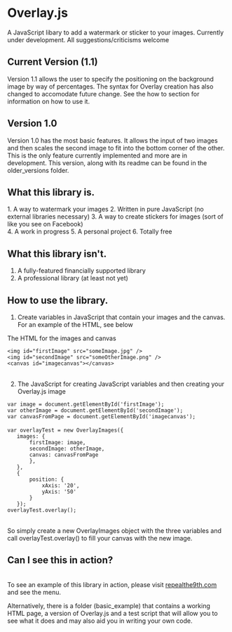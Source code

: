 # Overlay.js
A JavaScript libary to add a watermark or sticker to your images. Currently under development. All suggestions/criticisms welcome
<html>
<body>
<h2>Current Version (1.1)</h2>
Version 1.1 allows the user to specify the positioning on the background image by way of percentages. The syntax for Overlay creation has also changed to accomodate future change. See the how to section for information on how to use it.
<h2>Version 1.0</h2>
Version 1.0 has the most basic features. It allows the input of two images and then scales the second image to fit into the bottom corner of the other. This is the only feature currently implemented and more are in development. This version, along with its readme can be found in the older_versions folder.
<h2>What this library is.</h2>
1. A way to watermark your images
2. Written in pure JavaScript (no external libraries necessary)
3. A way to create stickers for images (sort of like you see on Facebook)<br>
4. A work in progress
5. A personal project
6. Totally free

<h2>What this library isn't.</h2>

1. A fully-featured financially supported library
2. A professional library (at least not yet)

<h2>How to use the library.</h2>

1. Create variables in JavaScript that contain your images and the canvas. For an example of the HTML, see below

  The HTML for the images and canvas
  
  `<img id="firstImage" src="someImage.jpg" />`<br>
   `<img id="secondImage" src="someOtherImage.png" />`<br>
   `<canvas id="imagecanvas"></canvas>`<br><br>
   
2. The JavaScript for creating JavaScript variables and then creating your Overlay.js image

`var image = document.getElementById('firstImage');`<br>
		`var otherImage = document.getElementById('secondImage');`<br>
		`var canvasFromPage = document.getElementById('imagecanvas');`<br><br>
   `var overlayTest = new OverlayImages({`<br>
			`	images: {`<br>
				`		firstImage: image,`<br>
				`		secondImage: otherImage,`<br>
				`		canvas: canvasFromPage`<br>
			`		},`<br>
		`	},`<br>
		`	{`<br>
			`		position: {`<br>
				`			xAxis: '20',`<br>
				`			yAxis: '50'`<br>
			`		}`<br>
		`	});`<br>
	  `overlayTest.overlay();`<br><br>
	  
So simply create a new OverlayImages object with the three variables and call overlayTest.overlay() to fill your canvas with the new image.
<h2>Can I see this in action?</h2><br>
To see an example of this library in action, please visit <a href="http://www.repealthe9th.com">repealthe9th.com</a> and see the menu.

Alternatively, there is a folder (basic_example) that contains a working HTML page, a version of Overlay.js and a test script that will allow you to see what it does and may also aid you in writing your own code.
</body>
</html>
